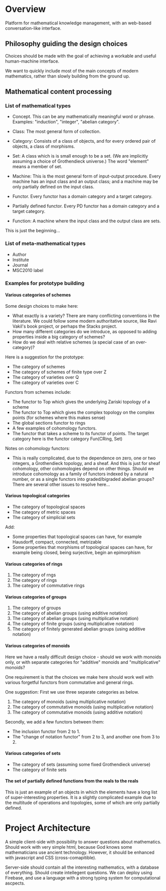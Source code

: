 
# Overview

Platform for mathematical knowledge management, with an web-based conversation-like interface. 

## Philosophy guiding the design choices

Choices should be made with the goal of achieving a workable and useful human-machine interface.

We want to quickly include most of the main concepts of modern mathematics, rather than slowly building from the ground up.

## Mathematical content processing

### List of mathematical types

- Concept. This can be any mathematically meaningful word or phrase. Examples: "induction", "integer", "abelian category".
- Class: The most general form of collection. 
- Category: Consists of a class of objects, and for every ordered pair of objects, a class of morphisms.
- Set: A class which is is small enough to be a set. (We are implicitly assuming a choice of Grothendieck universe.) The word "element" means a member of set.

- Machine: This is the most general form of input-output procedure. Every machine has an input class and an output class; and a machine may be only partially defined on the input class.
- Functor. Every functor has a domain category and a target category. 
- Partially defined functor. Every PD functor has a domain category and a target category.
- Function: A machine where the input class and the output class are sets.


This is just the beginning...


### List of meta-mathematical types

- Author
- Institute
- Journal
- MSC2010 label


### Examples for prototype building

#### Various categories of schemes

Some design choices to make here:

- What exactly is a variety? There are many conflicting conventions in the literature. We could follow some modern authoritative source, like Ravi Vakil's book project, or perhaps the Stacks project.
- How many different categories do we introduce, as opposed to adding properties inside a big category of schemes? 
- How do we deal with relative schemes (a special case of an over-category)?

Here is a suggestion for the prototype:

- The category of schemes
- The category of schemes of finite type over Z
- The category of varieties over Q
- The category of varieties over C

Functors from schemes include:

- The functor to Top which gives the underlying Zariski topology of a scheme
- The functor to Top which gives the complex topology on the complex points (for schemes where this makes sense)
- The global sections functor to rings
- A few examples of cohomology functors. 
- The functor that takes a scheme to its functor of points. The target category here is the functor category Fun(CRing, Set)

Notes on cohomology functors:
- This is really complicated, due to the dependence on zero, one or two integers, a Grothendieck topology, and a sheaf. And this is just for sheaf cohomology, other cohomologies depend on other things. Should we introduce cohomology as a family of functors indexed by a natural number, or as a single functors into graded/bigraded abelian groups? There are several other issues to resolve here...

#### Various topological categories

- The category of topological spaces
- The category of metric spaces
- The category of simplicial sets


Add:
- Some properties that topological spaces can have, for example Hausdorff, compact, connected, metrizable
- Some properties that morphisms of topological spaces can have, for example being closed, being surjective, begin an epimorphism

#### Various categories of rings

1. The category of rngs
2. The category of rings
3. The category of commutative rings


#### Various categories of groups

1. The category of groups
2. The category of abelian groups (using additive notation)
3. The category of abelian groups (using multiplicative notation)
4. The category of finite groups (using multiplicative notation)
5. The category of finitely generated abelian groups (using additive notation)



#### Various categories of monoids

Here we have a really difficult design choice - should we work with monoids only, or with separate categories for "additive" monoids and "multiplicative" monoids?

One requirement is that the choices we make here should work well with various forgetful functors from commutative and general rings.

One suggestion: First we use three separate categories as below. 

1. The category of monoids (using multiplicative notation)
2. The category of commutative monoids (using multiplicative notation)
3. The category of commutative monoids (using additive notation)

Secondly, we add a few functors between them:

- The inclusion functor from 2 to 1.
- The "change of notation functor" from 2 to 3, and another one from 3 to 2.


#### Various categories of sets

- The category of sets (assuming some fixed Grothendieck universe)
- The category of finite sets


#### The set of partially defined functions from the reals to the reals

This is just an example of an objects in which the elements have a long list of super-interesting properties. It is a slightly complicated example due to the multitude of operations and topologies, some of which are only partially defined.

# Project Architecture

A simple client-side with possibility to answer questions about mathematics. Should work with very simple html, because God knows some mathematicians use ancient technology. However, it should be enhanced with javascript and CSS (cross-comapitible).  

Server-side should contain all the interesting mathematics, with a database of everything. Should create intellegent questions. We can deploy using Firebase, and use a language with a strong typing system for computational ascpects.

